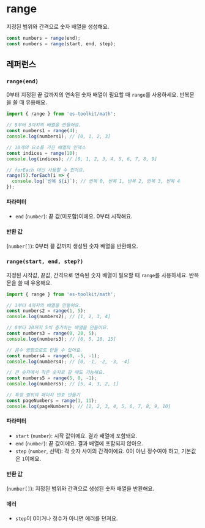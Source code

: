 # range

지정된 범위와 간격으로 숫자 배열을 생성해요.

```typescript
const numbers = range(end);
const numbers = range(start, end, step);
```

## 레퍼런스

### `range(end)`

0부터 지정된 끝 값까지의 연속된 숫자 배열이 필요할 때 `range`를 사용하세요. 반복문을 쓸 때 유용해요.

```typescript
import { range } from 'es-toolkit/math';

// 0부터 3까지의 배열을 만들어요.
const numbers1 = range(4);
console.log(numbers1); // [0, 1, 2, 3]

// 10개의 요소를 가진 배열의 인덱스
const indices = range(10);
console.log(indices); // [0, 1, 2, 3, 4, 5, 6, 7, 8, 9]

// forEach 대신 사용할 수 있어요.
range(5).forEach(i => {
  console.log(`반복 ${i}`); // 반복 0, 반복 1, 반복 2, 반복 3, 반복 4
});
```

#### 파라미터

- `end` (`number`): 끝 값(미포함)이에요. 0부터 시작해요.

#### 반환 값

(`number[]`): 0부터 끝 값까지 생성된 숫자 배열을 반환해요.

### `range(start, end, step?)`

지정된 시작값, 끝값, 간격으로 연속된 숫자 배열이 필요할 때 `range`를 사용하세요. 반복문을 쓸 때 유용해요.

```typescript
import { range } from 'es-toolkit/math';

// 1부터 4까지의 배열을 만들어요.
const numbers2 = range(1, 5);
console.log(numbers2); // [1, 2, 3, 4]

// 0부터 20까지 5씩 증가하는 배열을 만들어요.
const numbers3 = range(0, 20, 5);
console.log(numbers3); // [0, 5, 10, 15]

// 음수 방향으로도 만들 수 있어요.
const numbers4 = range(0, -5, -1);
console.log(numbers4); // [0, -1, -2, -3, -4]

// 큰 숫자에서 작은 숫자로 갈 때도 가능해요.
const numbers5 = range(5, 0, -1);
console.log(numbers5); // [5, 4, 3, 2, 1]

// 특정 범위의 페이지 번호 만들기
const pageNumbers = range(1, 11);
console.log(pageNumbers); // [1, 2, 3, 4, 5, 6, 7, 8, 9, 10]
```

#### 파라미터

- `start` (`number`): 시작 값이에요. 결과 배열에 포함돼요.
- `end` (`number`): 끝 값이에요. 결과 배열에 포함되지 않아요.
- `step` (`number`, 선택): 각 숫자 사이의 간격이에요. 0이 아닌 정수여야 하고, 기본값은 `1`이에요.

#### 반환 값

(`number[]`): 지정된 범위와 간격으로 생성된 숫자 배열을 반환해요.

#### 에러

- `step`이 0이거나 정수가 아니면 에러를 던져요.
